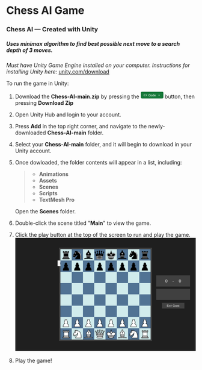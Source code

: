 # Chess AI Game

### Chess AI — Created with Unity

##### Uses minimax algorithm to find best possible next move to a search depth of 3 moves.

*Must have Unity Game Engine installed on your computer. Instructions for installing Unity here:* [unity.com/download](https://unity.com/download)

To run the game in Unity:
1. Download the **Chess-AI-main.zip** by pressing the <img src="code.png" width="60"/> button, then pressing **Download Zip**
2. Open Unity Hub and login to your account. 
3. Press **Add** in the top right corner, and navigate to the newly-downloaded **Chess-AI-main** folder.
4. Select your **Chess-AI-main** folder, and it will begin to download in your Unity account. 
5. Once dowloaded, the folder contents will appear in a list, including:
    >- **Animations**
    >- **Assets**
    >- **Scenes**
    >- **Scripts**
    >- **TextMesh Pro**

    Open the **Scenes** folder. 
6. Double-click the scene titled "**Main**" to view the game.
7. Click the play button at the top of the screen to run and play the game.
![Alt text](chess.png)
8. Play the game!
